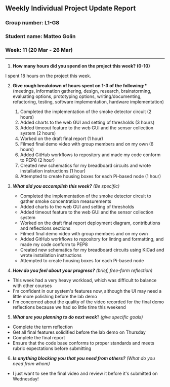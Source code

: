 ## Weekly Individual Project Update Report

### Group number: L1-G8

### Student name: Matteo Golin

### Week: 11 (20 Mar - 26 Mar)

---

1. **How many hours did you spend on the project this week? (0-10)**

I spent 18 hours on the project this week.

2. **Give rough breakdown of hours spent on 1-3 of the following:\***
   (meetings, information gathering, design, research, brainstorming, evaluating options, prototyping options, writing/documenting, refactoring, testing, software implementation, hardware implementation)

   1. Completed the implementation of the smoke detector circuit (2 hours)
   2. Added charts to the web GUI and setting of thresholds (3 hours)
   3. Added timeout feature to the web GUI and the sensor collection system (2 hours)
   4. Worked on the draft final report (1 hour)
   5. Filmed final demo video with group members and on my own (6 hours)
   6. Added GitHub workflows to repository and made my code conform to PEP8 (2 hour)
   7. Created new schematics for my breadboard circuits and wrote installation instructions (1 hour)
   8. Attempted to create housing boxes for each Pi-based node (1 hour)

3. **_What did you accomplish this week?_** _(Be specific)_

   - Completed the implementation of the smoke detector circuit to gather smoke concentration measurements
   - Added charts to the web GUI and setting of thresholds
   - Added timeout feature to the web GUI and the sensor collection system
   - Worked on the draft final report deployment diagram, contributions and reflections sections
   - Filmed final demo video with group members and on my own
   - Added GitHub workflows to repository for linting and formatting, and made my code conform to PEP8
   - Created new schematics for my breadboard circuits using KiCad and wrote installation instructions
   - Attempted to create housing boxes for each Pi-based node

4. **_How do you feel about your progress?_** _(brief, free-form reflection)_

- This week had a very heavy workload, which was difficult to balance with other courses
- I'm confident in our system's features now, although the UI may need a little more polishing before the lab demo
- I'm concerned about the quality of the video recorded for the final demo reflections because we had so little time
  this weekend

5. **_What are you planning to do next week_**? _(give specific goals)_

- Complete the term reflection
- Get all final features solidified before the lab demo on Thursday
- Complete the final report
- Ensure that the code base conforms to proper standards and meets rubric expectations before submitting

6. **_Is anything blocking you that you need from others?_** _(What do you need from whom)_

- I just want to see the final video and review it before it's submitted on Wednesday!

